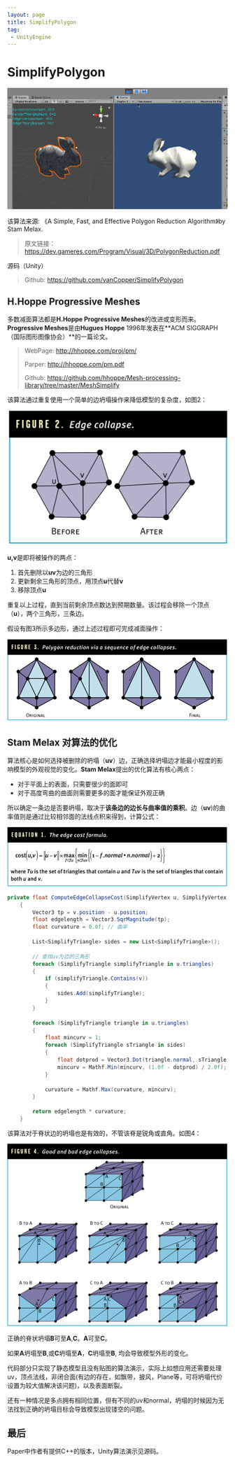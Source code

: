 ```yaml
---
layout: page
title: SimplifyPolygon
tag: 
 - UnityEngine
---
```


# SimplifyPolygon

![](./Images/rabit.gif)



该算法来源: 《A Simple, Fast, and Effective Polygon Reduction Algorithm》by Stam Melax.

> 原文链接：https://dev.gameres.com/Program/Visual/3D/PolygonReduction.pdf

源码（Unity）

> Github: https://github.com/vanCopper/SimplifyPolygon



## H.Hoppe Progressive Meshes

多数减面算法都是**H.Hoppe Progressive Meshes**的改进或变形而来。**Progressive Meshes**是由**Hugues Hoppe** 1996年发表在**ACM SIGGRAPH（国际图形图像协会）**的一篇论文。

> WebPage: http://hhoppe.com/proj/pm/
>
> Parper: http://hhoppe.com/pm.pdf
>
> Github: https://github.com/hhoppe/Mesh-processing-library/tree/master/MeshSimplify

该算法通过重复使用一个简单的边坍塌操作来降低模型的复杂度，如图2：

![](./Images/sp_01.png)

**u,v**是即将被操作的两点：

1. 首先删除以**uv**为边的三角形
2. 更新剩余三角形的顶点，用顶点**u**代替**v**
3. 移除顶点**u**

重复以上过程，直到当前剩余顶点数达到预期数量。该过程会移除一个顶点（**u**），两个三角形，三条边。

假设有图3所示多边形，通过上述过程即可完成减面操作：

![](./Images/sp_02.png)



## Stam Melax 对算法的优化

算法核心是如何选择被删除的坍塌（**uv**）边，正确选择坍塌边才能最小程度的影响模型的外观视觉的变化。**Stam Melax**提出的优化算法有核心两点：

* 对于平面上的表面，只需要很少的面即可
* 对于高度弯曲的曲面则需要更多的面才能保证外观正确

所以确定一条边是否要坍塌，取决于**该条边的边长与曲率值的乘积**。边（**uv**)的曲率值则是通过比较相邻面的法线点积来得到，计算公式：

![](./Images/sp_03.png)



```c#
private float ComputeEdgeCollapseCost(SimplifyVertex u, SimplifyVertex v)
    {
        Vector3 tp = v.position - u.position;
        float edgelength = Vector3.SqrMagnitude(tp);
        float curvature = 0.0f; // 曲率

        List<SimplifyTriangle> sides = new List<SimplifyTriangle>();

        // 查找uv为边的三角形
        foreach (SimplifyTriangle simplifyTriangle in u.triangles)
        {
            if (simplifyTriangle.Contains(v))
            {
                sides.Add(simplifyTriangle);
            }
        }

        foreach (SimplifyTriangle triangle in u.triangles)
        {
            float mincurv = 1;
            foreach (SimplifyTriangle sTriangle in sides)
            {
                float dotprod = Vector3.Dot(triangle.normal, sTriangle.normal);
                mincurv = Mathf.Min(mincurv, (1.0f - dotprod) / 2.0f);
            }

            curvature = Mathf.Max(curvature, mincurv);
        }

        return edgelength * curvature;
    }
```



该算法对于脊状边的坍塌也是有效的，不管该脊是锐角或直角。如图4：

![](./Images/sp_04.png)

正确的脊状坍塌**B**可至**A**,**C**。**A**可至**C**。

如果**A**坍塌至**B**,或**C**坍塌至**A**，**C**坍塌至**B**, 均会导致模型外形的变化。

代码部分只实现了静态模型且没有贴图的算法演示，实际上如想应用还需要处理uv，顶点法线，非闭合面(有边的存在，如飘带，披风，Plane等，可将坍塌代价设置为较大值解决该问题)，以及表面断裂。

还有一种情况是多点拥有相同位置，但有不同的uv和normal，坍塌的时候因为无法找到正确的坍塌目标会导致模型出现镂空的问题。

## 最后

Paper中作者有提供C++的版本，Unity算法演示见源码。
